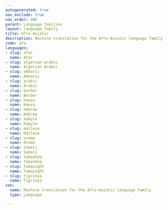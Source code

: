 ```yaml
---
autogenerated: true
nav_exclude: true
nav_order: 986
parent: Language families
layout: language_family
title: Afro-Asiatic
description: Machine translation for the Afro-Asiatic language family
code: afa
languages:
- slug: afar
  name: Afar
- slug: algerian-arabic
  name: Algerian Arabic
- slug: amharic
  name: Amharic
- slug: arabic
  name: Arabic
- slug: berber
  name: Berber
- slug: hausa
  name: Hausa
- slug: hebrew
  name: Hebrew
- slug: kabyle
  name: Kabyle
- slug: maltese
  name: Maltese
- slug: oromo
  name: Oromo
- slug: somali
  name: Somali
- slug: tamasheq
  name: Tamasheq
- slug: tamazight
  name: Tamazight
- slug: tigrinya
  name: Tigrinya
seo:
  name: Machine translation for the Afro-Asiatic language family
  type: Language

---
```


